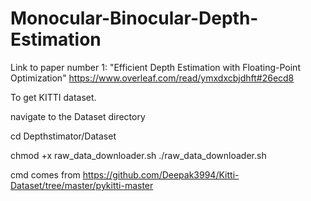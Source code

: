 # Monocular-Binocular-Depth-Estimation

Link to paper number 1: "Efficient Depth Estimation with Floating-Point Optimization"
https://www.overleaf.com/read/ymxdxcbjdhft#26ecd8

To get KITTI dataset.

navigate to the Dataset directory

cd Depthstimator/Dataset

chmod +x raw_data_downloader.sh
./raw_data_downloader.sh

cmd comes from
https://github.com/Deepak3994/Kitti-Dataset/tree/master/pykitti-master
